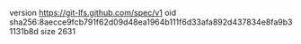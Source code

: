 version https://git-lfs.github.com/spec/v1
oid sha256:8aecce9fcb791f62d09d48ea1964b111f6d33afa892d437834e8fa9b31131b8d
size 2631
